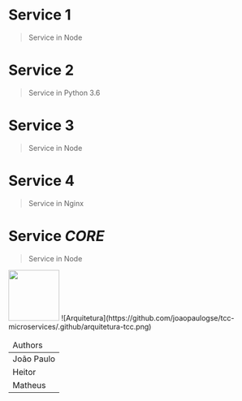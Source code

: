 # Service 1
> Service in Node 



# Service 2
> Service in Python 3.6



# Service 3
> Service in Node



# Service 4
> Service in Nginx



# Service *CORE*
> Service in Node



<img src="https://github.com/joaopaulogse/tcc-microservices/.github/arquitetura-tcc.png" width="100px" heigth="100px">
![Arquitetura](https://github.com/joaopaulogse/tcc-microservices/.github/arquitetura-tcc.png)

<table>
    <thead>
        <tr>
            <td>Authors</td>
        </tr>
    </thead>
    <tbody>
        <tr>
            <td>João Paulo</td>
        </tr>
        <tr>
            <td>Heitor</td>
        </tr>
            <td>Matheus</td>
        </tr>
    </tbody>
</table>